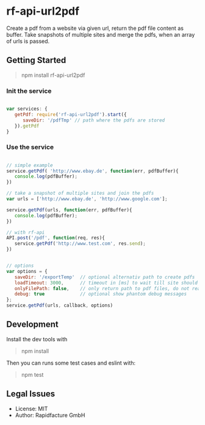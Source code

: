 # rf-api-url2pdf

Create a pdf from a website via given url, return the pdf file content as buffer.
Take snapshots of multiple sites and merge the pdfs, when an array of urls is passed.


## Getting Started

> npm install rf-api-url2pdf

### Init the service

```js

var services: {
   getPdf: require('rf-api-url2pdf').start({
      saveDir: '/pdfTmp' // path where the pdfs are stored
   }).getPdf
}


```

### Use the service
```js

// simple example
service.getPdf( 'http://www.ebay.de', function(err, pdfBuffer){
   console.log(pdfBuffer);
})

// take a snapshot of multiple sites and join the pdfs
var urls = ['http://www.ebay.de', 'http://www.google.com'];

service.getPdf(urls, function(err, pdfBuffer){
   console.log(pdfBuffer);
})

// with rf-api
API.post('/pdf', function(req, res){
   service.getPdf('http://www.test.com', res.send);
})


// options
var options = {
   saveDir: '/exportTemp'  // optional alternativ path to create pdfs
   loadTimeout: 3000,      // timeout in [ms] to wait till site should be loaded
   onlyFilePath: false,    // only return path to pdf files, do not read them in
   debug: true             // optional show phantom debug messages
};
service.getPdf(urls, callback, options)
```

## Development

Install the dev tools with

> npm install

Then you can runs some test cases and eslint with:

> npm test


## Legal Issues
* License: MIT
* Author: Rapidfacture GmbH
